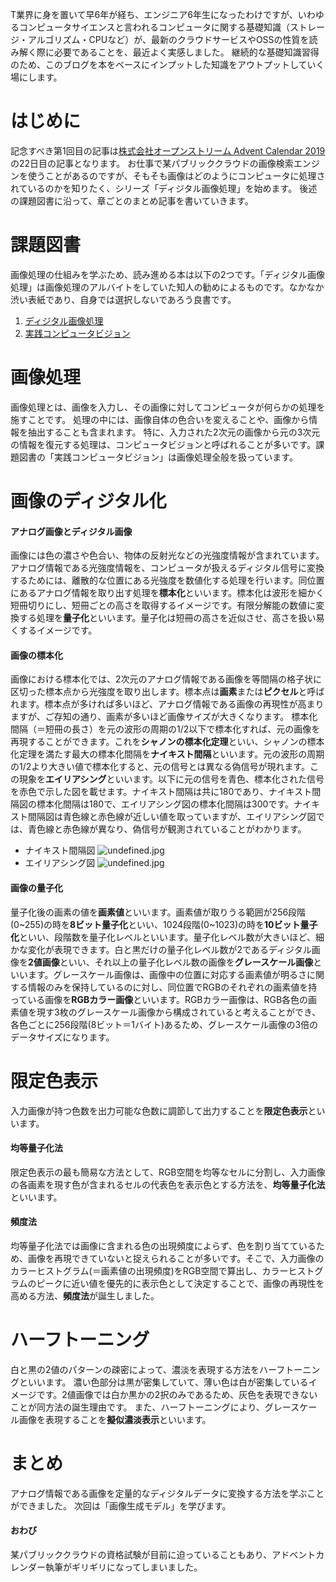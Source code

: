 T業界に身を置いて早6年が経ち、エンジニア6年生になったわけですが、いわゆるコンピュータサイエンスと言われるコンピュータに関する基礎知識（ストレージ・アルゴリズム・CPUなど）が、最新のクラウドサービスやOSSの性質を読み解く際に必要であることを、最近よく実感しました。
継続的な基礎知識習得のため、このブログを本をベースにインプットした知識をアウトプットしていく場にします。

# はじめに
記念すべき第1回目の記事は[株式会社オープンストリーム Advent Calendar 2019](https://qiita.com/advent-calendar/2019/opst)の22日目の記事となります。
お仕事で某パブリッククラウドの画像検索エンジンを使うことがあるのですが、そもそも画像はどのようにコンピュータに処理されているのかを知りたく、シリーズ「ディジタル画像処理」を始めます。
後述の課題図書に沿って、章ごとのまとめ記事を書いていきます。

# 課題図書
画像処理の仕組みを学ぶため、読み進める本は以下の2つです。「ディジタル画像処理」は画像処理のアルバイトをしていた知人の勧めによるものです。なかなか渋い表紙であり、自身では選択しないであろう良書です。

1. [ディジタル画像処理](https://www.amazon.co.jp/dp/490347450X/)
1. [実践コンピュータビジョン](https://www.amazon.co.jp/dp/4873116074/)

# 画像処理
画像処理とは、画像を入力し、その画像に対してコンピュータが何らかの処理を施すことです。
処理の中には、画像自体の色合いを変えることや、画像から情報を抽出することも含まれます。
特に、入力された2次元の画像から元の3次元の情報を復元する処理は、コンピュータビジョンと呼ばれることが多いです。課題図書の「実践コンピュータビジョン」は画像処理全般を扱っています。

# 画像のディジタル化
#### アナログ画像とディジタル画像
画像には色の濃さや色合い、物体の反射光などの光強度情報が含まれています。
アナログ情報である光強度情報を、コンピュータが扱えるディジタル信号に変換するためには、離散的な位置にある光強度を数値化する処理を行います。同位置にあるアナログ情報を取り出す処理を**標本化**といいます。標本化は波形を細かく短冊切りにし、短冊ごとの高さを取得するイメージです。有限分解能の数値に変換する処理を**量子化**といいます。量子化は短冊の高さを近似させ、高さを扱い易くするイメージです。

#### 画像の標本化
画像における標本化では、2次元のアナログ情報である画像を等間隔の格子状に区切った標本点から光強度を取り出します。標本点は**画素**または**ピクセル**と呼ばれます。標本点が多ければ多いほど、アナログ情報である画像の再現性が高まりますが、ご存知の通り、画素が多いほど画像サイズが大きくなります。
標本化間隔（＝短冊の長さ）を元の波形の周期の1/2以下で標本化すれば、元の画像を再現することができます。これを**シャノンの標本化定理**といい、シャノンの標本化定理を満たす最大の標本化間隔を**ナイキスト間隔**といいます。元の波形の周期の1/2より大きい値で標本化すると、元の信号とは異なる偽信号が現れます。この現象を**エイリアシング**といいます。以下に元の信号を青色、標本化された信号を赤色で示した図を載せます。ナイキスト間隔は共に180であり、ナイキスト間隔図の標本化間隔は180で、エイリアシング図の標本化間隔は300です。ナイキスト間隔図は青色線と赤色線が近しい値を取っていますが、エイリアシング図では、青色線と赤色線が異なり、偽信号が観測されていることがわかります。

- ナイキスト間隔図
![undefined.jpg](https://s3.qrunch.io/513ddb17f16dd83d5f52dcc9e1d7158e.png)
- エイリアシング図
![undefined.jpg](https://s3.qrunch.io/4ed139b7720e71b6937c15e899562242.png)

#### 画像の量子化
量子化後の画素の値を**画素値**といいます。画素値が取りうる範囲が256段階(0~255)の時を**8ビット量子化**といい、1024段階(0~1023)の時を**10ビット量子化**といい、段階数を量子化レベルといいます。量子化レベル数が大きいほど、細かな変化が表現できます。白と黒だけの量子化レベル数が2であるディジタル画像を**2値画像**といい、それ以上の量子化レベル数の画像を**グレースケール画像**といいます。グレースケール画像は、画像中の位置に対応する画素値が明るさに関する情報のみを保持しているのに対し、同位置でRGBのそれぞれの画素値を持っている画像を**RGBカラー画像**といいます。RGBカラー画像は、RGB各色の画素値を現す3枚のグレースケール画像から構成されていると考えることができ、各色ごとに256段階(8ビット＝1バイト)あるため、グレースケール画像の3倍のデータサイズになります。

# 限定色表示
入力画像が持つ色数を出力可能な色数に調節して出力することを**限定色表示**といいます。

#### 均等量子化法
限定色表示の最も簡易な方法として、RGB空間を均等なセルに分割し、入力画像の各画素を現す色が含まれるセルの代表色を表示色とする方法を、**均等量子化法**といいます。

#### 頻度法
均等量子化法では画像に含まれる色の出現頻度によらず、色を割り当てているため、画像を再現できていないと捉えられることが多いです。そこで、入力画像のカラーヒストグラム(＝画素値の出現頻度)をRGB空間で算出し、カラーヒストグラムのピークに近い値を優先的に表示色として決定することで、画像の再現性を高める方法、**頻度法**が誕生しました。

# ハーフトーニング
白と黒の2値のパターンの疎密によって、濃淡を表現する方法をハーフトーニングといいます。
濃い色部分は黒が密集していて、薄い色は白が密集しているイメージです。2値画像では白か黒かの2択のみであるため、灰色を表現できないことが同方法の誕生理由です。
また、ハーフトーニングにより、グレースケール画像を表現することを**擬似濃淡表示**といいます。

# まとめ
アナログ情報である画像を定量的なディジタルデータに変換する方法を学ぶことができました。
次回は「画像生成モデル」を学びます。
#### おわび
某パブリッククラウドの資格試験が目前に迫っていることもあり、アドベントカレンダー執筆がギリギリになってしまいました。
